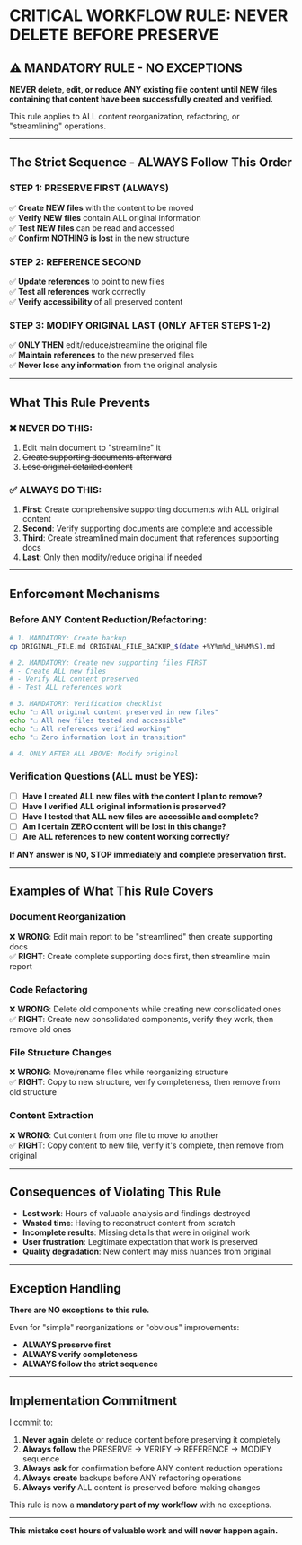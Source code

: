 # CRITICAL WORKFLOW RULE: NEVER DELETE BEFORE PRESERVE

## ⚠️ MANDATORY RULE - NO EXCEPTIONS

**NEVER delete, edit, or reduce ANY existing file content until NEW files containing that content
have been successfully created and verified.**

This rule applies to ALL content reorganization, refactoring, or "streamlining" operations.

---

## The Strict Sequence - ALWAYS Follow This Order

### STEP 1: PRESERVE FIRST (ALWAYS)

✅ **Create NEW files** with the content to be moved  
✅ **Verify NEW files** contain ALL original information  
✅ **Test NEW files** can be read and accessed  
✅ **Confirm NOTHING is lost** in the new structure

### STEP 2: REFERENCE SECOND

✅ **Update references** to point to new files  
✅ **Test all references** work correctly  
✅ **Verify accessibility** of all preserved content

### STEP 3: MODIFY ORIGINAL LAST (ONLY AFTER STEPS 1-2)

✅ **ONLY THEN** edit/reduce/streamline the original file  
✅ **Maintain references** to the new preserved files  
✅ **Never lose any information** from the original analysis

---

## What This Rule Prevents

### ❌ NEVER DO THIS:

1. Edit main document to "streamline" it
2. ~~Create supporting documents afterward~~
3. ~~Lose original detailed content~~

### ✅ ALWAYS DO THIS:

1. **First**: Create comprehensive supporting documents with ALL original content
2. **Second**: Verify supporting documents are complete and accessible
3. **Third**: Create streamlined main document that references supporting docs
4. **Last**: Only then modify/reduce original if needed

---

## Enforcement Mechanisms

### Before ANY Content Reduction/Refactoring:

```bash
# 1. MANDATORY: Create backup
cp ORIGINAL_FILE.md ORIGINAL_FILE_BACKUP_$(date +%Y%m%d_%H%M%S).md

# 2. MANDATORY: Create new supporting files FIRST
# - Create ALL new files
# - Verify ALL content preserved
# - Test ALL references work

# 3. MANDATORY: Verification checklist
echo "☐ All original content preserved in new files"
echo "☐ All new files tested and accessible"
echo "☐ All references verified working"
echo "☐ Zero information lost in transition"

# 4. ONLY AFTER ALL ABOVE: Modify original
```

### Verification Questions (ALL must be YES):

- [ ] **Have I created ALL new files with the content I plan to remove?**
- [ ] **Have I verified ALL original information is preserved?**
- [ ] **Have I tested that ALL new files are accessible and complete?**
- [ ] **Am I certain ZERO content will be lost in this change?**
- [ ] **Are ALL references to new content working correctly?**

**If ANY answer is NO, STOP immediately and complete preservation first.**

---

## Examples of What This Rule Covers

### Document Reorganization

❌ **WRONG**: Edit main report to be "streamlined" then create supporting docs  
✅ **RIGHT**: Create complete supporting docs first, then streamline main report

### Code Refactoring

❌ **WRONG**: Delete old components while creating new consolidated ones  
✅ **RIGHT**: Create new consolidated components, verify they work, then remove old ones

### File Structure Changes

❌ **WRONG**: Move/rename files while reorganizing structure  
✅ **RIGHT**: Copy to new structure, verify completeness, then remove from old structure

### Content Extraction

❌ **WRONG**: Cut content from one file to move to another  
✅ **RIGHT**: Copy content to new file, verify it's complete, then remove from original

---

## Consequences of Violating This Rule

- **Lost work**: Hours of valuable analysis and findings destroyed
- **Wasted time**: Having to reconstruct content from scratch
- **Incomplete results**: Missing details that were in original work
- **User frustration**: Legitimate expectation that work is preserved
- **Quality degradation**: New content may miss nuances from original

---

## Exception Handling

**There are NO exceptions to this rule.**

Even for "simple" reorganizations or "obvious" improvements:

- **ALWAYS preserve first**
- **ALWAYS verify completeness**
- **ALWAYS follow the strict sequence**

---

## Implementation Commitment

I commit to:

1. **Never again** delete or reduce content before preserving it completely
2. **Always follow** the PRESERVE → VERIFY → REFERENCE → MODIFY sequence
3. **Always ask** for confirmation before ANY content reduction operations
4. **Always create** backups before ANY refactoring operations
5. **Always verify** ALL content is preserved before making changes

This rule is now a **mandatory part of my workflow** with no exceptions.

---

**This mistake cost hours of valuable work and will never happen again.**
